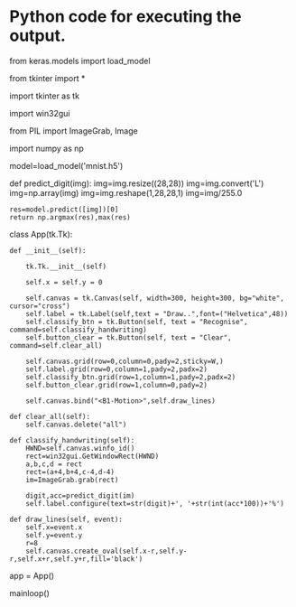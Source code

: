 # Python code for executing the output.


from keras.models import load_model

from tkinter import *

import tkinter as tk

import win32gui

from PIL import ImageGrab, Image

import numpy as np

model=load_model('mnist.h5')

def predict_digit(img):
    img=img.resize((28,28))
    img=img.convert('L')
    img=np.array(img)
    img=img.reshape(1,28,28,1)
    img=img/255.0
    
    res=model.predict([img])[0]
    return np.argmax(res),max(res)

class App(tk.Tk):

    def __init__(self):
    
        tk.Tk.__init__(self)
        
        self.x = self.y = 0
        
        self.canvas = tk.Canvas(self, width=300, height=300, bg="white", cursor="cross")
        self.label = tk.Label(self,text = "Draw..",font=("Helvetica",48))
        self.classify_btn = tk.Button(self, text = "Recognise", command=self.classify_handwriting)
        self.button_clear = tk.Button(self, text = "Clear", command=self.clear_all)
        
        self.canvas.grid(row=0,column=0,pady=2,sticky=W,)
        self.label.grid(row=0,column=1,pady=2,padx=2)
        self.classify_btn.grid(row=1,column=1,pady=2,padx=2)
        self.button_clear.grid(row=1,column=0,pady=2)
        
        self.canvas.bind("<B1-Motion>",self.draw_lines)
        
    def clear_all(self):
        self.canvas.delete("all")
        
    def classify_handwriting(self):
        HWND=self.canvas.winfo_id()
        rect=win32gui.GetWindowRect(HWND)
        a,b,c,d = rect
        rect=(a+4,b+4,c-4,d-4)
        im=ImageGrab.grab(rect)
        
        digit,acc=predict_digit(im)
        self.label.configure(text=str(digit)+', '+str(int(acc*100))+'%')
        
    def draw_lines(self, event):
        self.x=event.x
        self.y=event.y
        r=8
        self.canvas.create_oval(self.x-r,self.y-r,self.x+r,self.y+r,fill='black')
                                
app = App()

mainloop()
